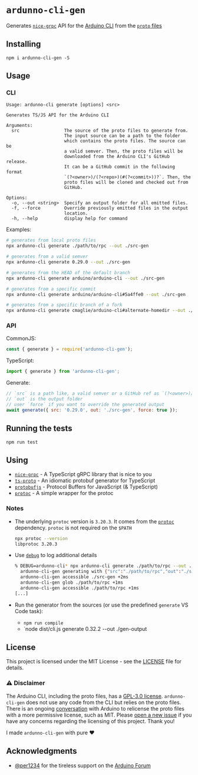 # `ardunno-cli-gen`

Generates [`nice-grpc`](https://github.com/deeplay-io/nice-grpc) API for the [Arduino CLI](https://github.com/arduino/arduino-cli) from the [`proto` files](https://github.com/arduino/arduino-cli/tree/master/rpc)

## Installing

```
npm i ardunno-cli-gen -S
```

## Usage

### CLI

```
Usage: ardunno-cli generate [options] <src>

Generates TS/JS API for the Arduino CLI

Arguments:
  src                 The source of the proto files to generate from.
                      The input source can be a path to the folder
                      which contains the proto files. The source can be
                      a valid semver. Then, the proto files will be
                      downloaded from the Arduino CLI's GitHub release.
                      It can be a GitHub commit in the following format
                      `(?<owner>)/(?<repo>)(#(?<commit>))?`. Then, the
                      proto files will be cloned and checked out from
                      GitHub.

Options:
  -o, --out <string>  Specify an output folder for all emitted files.
  -f, --force         Override previously emitted files in the output
                      location.
  -h, --help          display help for command
```

Examples:

```sh
# generates from local proto files
npx ardunno-cli generate ./path/to/rpc --out ./src-gen
```

```sh
# generates from a valid semver
npx ardunno-cli generate 0.29.0 --out ./src-gen
```

```sh
# generates from the HEAD of the default branch
npx ardunno-cli generate arduino/arduino-cli --out ./src-gen
```

```sh
# generates from a specific commit
npx ardunno-cli generate arduino/arduino-cli#5a4ffe0 --out ./src-gen
```

```sh
# generates from a specific branch of a fork
npx ardunno-cli generate cmaglie/arduino-cli#alternate-homedir --out ./src-gen
```

### API

CommonJS:

```js
const { generate } = require('ardunno-cli-gen');
```

TypeScript:

```ts
import { generate } from 'ardunno-cli-gen';
```

Generate:

```js
// `src` is a path like, a valid semver or a GitHub ref as `(?<owner>)/(?<repo>)(#(?<commit>))?`
// `out` is the output folder
// user `force` if you want to override the generated output
await generate({ src: '0.29.0', out: './src-gen', force: true });
```

## Running the tests

```
npm run test
```

## Using

-   [`nice-grpc`](https://github.com/deeplay-io/nice-grpc) - A TypeScript gRPC library that is nice to you
-   [`ts-proto`](https://github.com/stephenh/ts-proto) - An idiomatic protobuf generator for TypeScript
-   [`protobufjs`](https://github.com/protobufjs/protobuf.js) - Protocol Buffers for JavaScript (& TypeScript)
-   [`protoc`](https://github.com/YePpHa/node-protoc) - A simple wrapper for the protoc

### Notes

-   The underlying `protoc` version is `3.20.3`. It comes from the [`protoc`](https://www.npmjs.com/package/protoc) dependency. `protoc` is not required on the `$PATH`

    ```sh
    npx protoc --version
    libprotoc 3.20.3
    ```

-   Use [`debug`](https://www.npmjs.com/package/debug) to log additional details

    ```sh
    % DEBUG=ardunno-cli* npx ardunno-cli generate ./path/to/rpc --out ./src-gen
      ardunno-cli-gen generating with {"src":"./path/to/rpc","out":"./src-gen","force":false} +0ms
      ardunno-cli-gen accessible ./src-gen +2ms
      ardunno-cli-gen glob ./path/to/rpc +1ms
      ardunno-cli-gen accessible ./path/to/rpc +1ms
    [...]
    ```

-   Run the generator from the sources (or use the predefined `generate` VS Code task):
    -   `npm run compile`
    -   `node dist/cli.js generate 0.32.2 --out ./gen-output

## License

This project is licensed under the MIT License - see the [LICENSE](LICENSE) file for details.

### ⚠️ Disclaimer

The Arduino CLI, including the proto files, has a [GPL-3.0 license](https://github.com/arduino/arduino-cli/blob/master/LICENSE.txt). `ardunno-cli-gen` does not use any code from the CLI but relies on the proto files. There is an ongoing [conversation](https://github.com/arduino/arduino-cli/issues/1957) with Arduino to relicense the proto files with a more permissive license, such as MIT. Please [open a new issue](https://github.com/dankeboy36/ardunno-cli-gen/issues/new) if you have any concerns regarding the licensing of this project. Thank you!

I made `ardunno-cli-gen` with pure ❤️

## Acknowledgments

-   [@per1234](https://github.com/per1234) for the tireless support on the [Arduino Forum](https://forum.arduino.cc/)
